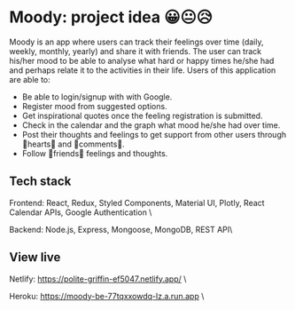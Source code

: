 # Moody: project idea 😀😐😥

Moody is an app where users can track their feelings over time (daily, weekly, monthly, yearly) and share it with friends. The user can track his/her mood to be able to analyse what hard or happy times he/she had and perhaps relate it to the activities in their life. Users of this application are able to:
- Be able to login/signup with with Google.
- Register mood from suggested options.
-	Get inspirational quotes once the feeling registration is submitted.
-	Check in the calendar and the graph what mood he/she had over time.
-	Post their thoughts and feelings to get support from other users through 💖hearts💖 and 💬comments💬.
-	Follow 👯friends👯 feelings and thoughts.


## Tech stack

  Frontend: React, Redux, Styled Components, Material UI, Plotly, React Calendar APIs, Google Authentication \

  Backend: Node.js, Express, Mongoose, MongoDB, REST API\

## View live

Netlify: https://polite-griffin-ef5047.netlify.app/ \

Heroku: https://moody-be-77tqxxowdq-lz.a.run.app \


